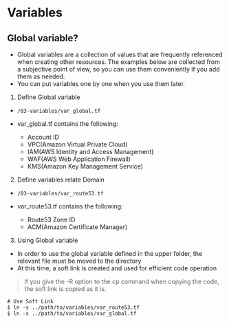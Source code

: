 # Variables

## Global variable?

- Global variables are a collection of values that are frequently referenced when creating other resources. The examples below are collected from a subjective point of view, so you can use them conveniently if you add them as needed.
- You can put variables one by one when you use them later.

1. Define Global variable

  - `/03-variables/var_global.tf`

  - var_global.tf contains the following:
    - Account ID
    - VPC(Amazon Virtual Private Cloud)
    - IAM(AWS Identity and Access Management)
    - WAF(AWS Web Application Firewall)
    - KMS(Amazon Key Management Service)

2. Define variables relate Domain

  - `/03-variables/var_route53.tf`

  - var_route53.tf contains the following:
    - Route53 Zone ID
    - ACM(Amazon Certificate Manager)

3. Using Global variable

  - In order to use the global variable defined in the upper folder, the relevant file must be moved to the directory
  - At this time, a soft link is created and used for efficient code operation

> If you give the -R option to the cp command when copying the code, the soft link is copied as it is.

```
# Use Soft Link
$ ln -s ../path/to/variables/var_route53.tf
$ ln -s ../path/to/variables/var_global.tf
```